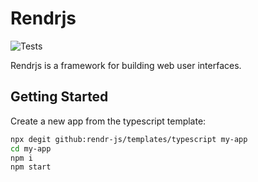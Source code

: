 # Rendrjs
![Tests](https://github.com/rendr-js/rendrjs/actions/workflows/main.yml/badge.svg)

Rendrjs is a framework for building web user interfaces.


## Getting Started

Create a new app from the typescript template:
```bash
npx degit github:rendr-js/templates/typescript my-app
cd my-app
npm i
npm start
```
